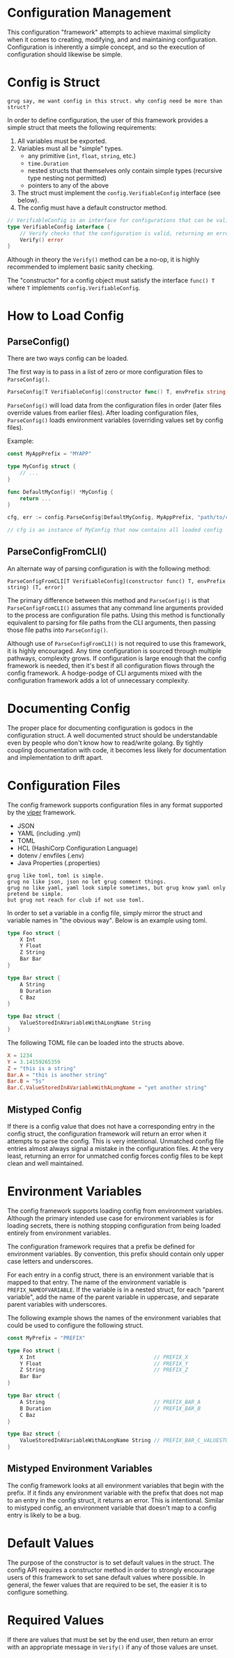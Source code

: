 # Configuration Management

This configuration "framework" attempts to achieve maximal simplicity when it comes to creating, modifying, and
and maintaining configuration. Configuration is inherently a simple concept, and so the execution of configuration
should likewise be simple.

# Config is Struct

```
grug say, me want config in this struct. why config need be more than struct?
```

In order to define configuration, the user of this framework provides a simple struct that meets the following
requirements:

1. All variables must be exported.
2. Variables must all be "simple" types.
    - any primitive (`int`, `float`, `string`, etc.)
    - `time.Duration`
    - nested structs that themselves only contain simple types (recursive type nesting not permitted)
    - pointers to any of the above
3. The struct must implement the `config.VerifiableConfig` interface (see below).
4. The config must have a default constructor method.


```go
// VerifiableConfig is an interface for configurations that can be validated.
type VerifiableConfig interface {
	// Verify checks that the configuration is valid, returning an error if it is not.
	Verify() error
}
```

Although in theory the `Verify()` method can be a no-op, it is highly recommended to implement basic sanity checking.

The "constructor" for a config object must satisfy the interface `func() T` where `T` 
implements `config.VerifiableConfig`.

# How to Load Config

## ParseConfig()

There are two ways config can be loaded.

The first way is to pass in a list of zero or more configuration files to `ParseConfig()`.

```go
ParseConfig[T VerifiableConfig](constructor func() T, envPrefix string, configPaths ...string) (T, error)
```

`ParseConfig()` will load data from the configuration files in order (later files override values from earlier files).
After loading configuration files, `ParseConfig()` loads environment variables (overriding values set by config files).

Example:

```go
const MyAppPrefix = "MYAPP"

type MyConfig struct {
    // ...
}

func DefaultMyConfig() *MyConfig {
    return ...
}

cfg, err := config.ParseConfig(DefaultMyConfig, MyAppPrefix, "path/to/config1.toml", ..., "path/to/configN.toml")

// cfg is an instance of MyConfig that now contains all loaded config
```

## ParseConfigFromCLI()

An alternate way of parsing configuration is with the following method:

```
ParseConfigFromCLI[T VerifiableConfig](constructor func() T, envPrefix string) (T, error)
```

The primary difference between this method and `ParseConfig()` is that `ParseConfigFromCLI()` assumes that any
command line arguments provided to the process are configuration file paths. Using this method is functionally
equivalent to parsing for file paths from the CLI arguments, then passing those file paths into `ParseConfig()`.

Although use of `ParseConfigFromCLI()` is not required to use this framework, it is highly encouraged. Any time
configuration is sourced through multiple pathways, complexity grows. If configuration is large enough that the
config framework is needed, then it's best if all configuration flows through the config framework. A hodge-podge
of CLI arguments mixed with the configuration framework adds a lot of unnecessary complexity.

# Documenting Config

The proper place for documenting configuration is godocs in the configuration struct. A well documented struct should 
be understandable even by people who don't know how to read/write golang. By tightly coupling documentation with code,
it becomes less likely for documentation and implementation to drift apart.

# Configuration Files

The config framework supports configuration files in any format supported by the 
[viper](https://github.com/spf13/viper) framework.


- JSON
- YAML (including .yml)
- TOML
- HCL (HashiCorp Configuration Language)
- dotenv / envfiles (.env)
- Java Properties (.properties)

```
grug like toml, toml is simple. 
grug no like json, json no let grug comment things. 
grug no like yaml, yaml look simple sometimes, but grug know yaml only pretend be simple.
but grug not reach for club if not use toml.
```

In order to set a variable in a config file, simply mirror the struct and variable names in "the obvious way".
Below is an example using toml.

```go
type Foo struct {
    X Int
    Y Float
    Z String
    Bar Bar
}

type Bar struct {
    A String
    B Duration
    C Baz
}

type Baz struct {
    ValueStoredInAVariableWithALongName String
}
```

The following TOML file can be loaded into the structs above.

```toml
X = 1234
Y = 3.14159265359
Z = "this is a string"
Bar.A = "this is another string"
Bar.B = "5s"
Bar.C.ValueStoredInAVariableWithALongName = "yet another string"
```

## Mistyped Config

If there is a config value that does not have a corresponding entry in the config struct, the configuration framework
will return an error when it attempts to parse the config. This is very intentional. Unmatched config file entries
almost always signal a mistake in the configuration files. At the very least, returning an error for unmatched config
forces config files to be kept clean and well maintained.

# Environment Variables

The config framework supports loading config from environment variables. Although the primary intended use case for
environment variables is for loading secrets, there is nothing stopping configuration from being loaded entirely
from environment variables.

The configuration framework requires that a prefix be defined for environment variables. By convention, this prefix
should contain only upper case letters and underscores.

For each entry in a config struct, there is an environment variable that is mapped to that entry. The name of the
environment variable is `PREFIX_NAMEOFVARIABLE`. If the variable is in a nested struct, for each "parent variable",
add the name of the parent variable in uppercase, and separate parent variables with underscores. 

The following example shows the names of the environment variables that could be used to configure the following
struct.

```go
const MyPrefix = "PREFIX"

type Foo struct {
    X Int                                      // PREFIX_X
    Y Float                                    // PREFIX_Y
    Z String                                   // PREFIX_Z
    Bar Bar
}

type Bar struct {
    A String                                   // PREFIX_BAR_A
    B Duration                                 // PREFIX_BAR_B
    C Baz
}

type Baz struct {
    ValueStoredInAVariableWithALongName String // PREFIX_BAR_C_VALUESTOREDINAVARIABLEWITHALONGNAME
}
```

## Mistyped Environment Variables

The config framework looks at all environment variables that begin with the prefix. If it finds any environment
variable with the prefix that does not map to an entry in the config struct, it returns an error. This is intentional.
Similar to mistyped config, an environment variable that doesn't map to a config entry is likely to be a bug.

# Default Values

The purpose of the constructor is to set default values in the struct. The config API requires a constructor method
in order to strongly encourage users of this framework to set sane default values where possible. In general,
the fewer values that are required to be set, the easier it is to configure something.

# Required Values

If there are values that must be set by the end user, then return an error with an appropriate message in `Verify()` 
if any of those values are unset.